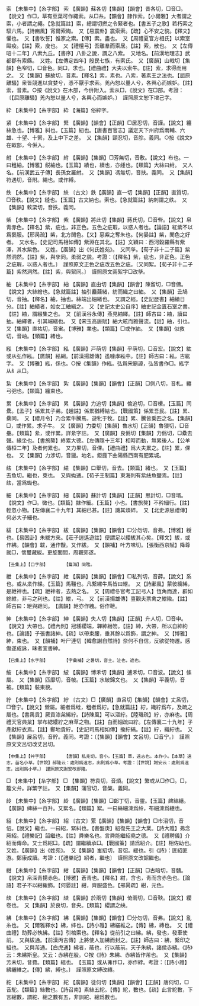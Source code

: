 <!-- { "loadSidebar": true } -->
索	【未集中】【糸字部】	索	【廣韻】蘇各切【集韻】【韻會】昔各切，□音□。【說文】作□，草有莖葉可作繩索。从□糸。【韻會】隷作索。【小爾雅】大者謂之索，小者謂之繩。【急就篇註】索，總謂切撚之令緊者也。【書五子之歌】若朽索之馭六馬。【詩豳風】宵爾索綯。　又【易震卦】震索索。【疏】心不安之貌。【釋文】懼也。　又【書牧誓】惟家之索。【傳】索。盡也。　又【周禮夏官方相氏】以索室毆疫。【註】索，廋也。　又【禮檀弓】吾離羣而索居。【註】索，散也。　又【左傳昭十二年】八索九丘。【書序】八卦之說，謂之八索。　又地名。【前漢地理志】武都郡有索縣。　又姓。【左傳定四年】殷民七族，有索氏。　又【廣韻】山戟切【集韻】色窄切，□音色。同□，求也。【禮曲禮】大夫以索牛。【註】索，求得而用之。　又【集韻】蘇故切，音素。【釋名】索，素也。八索，著素王之法也。【屈原離騷】衆皆競進以貪婪兮，憑不厭乎求索。羌內恕以量人兮，各興心而嫉妒。【註】索，音素。○按《說文》在木部，今倂附入。索从□，《說文》在□部。考證：〔【屈原離騷】羌內恕以量人兮，各興心而嫉妒。〕　謹照原文恕下增己字。 

紣	【未集中】【糸字部】	紣	【海篇】俗綷字。

紧	【未集中】【糸字部】	緊	【廣韻】【韻會】【正韻】□居忍切，音謹。【說文】纏絲急也。【博雅】糾也。【玉篇】紉也。【唐書百官志】議定天下州府爲兩輔、六雄、十望、十緊，及上中下之差。　又【集韻】頸忍切，音胗。義同。○按《說文》在臤部，今倂入。

紨	【未集中】【糸字部】	紨	【廣韻】【集韻】□芳無切，音敷。【說文】布也。一曰粗紬。【博雅】綐紬也。【玉篇】績也，續也，亦緟也。【類篇】大絲曰紨。　又人名。【前漢武五子傳】長孫女羅紨。　又【集韻】馮無切，音扶。義同。　又【集韻】符遇切，音附。繩也。或作縛。

紩	【未集中】【糸字部】	紩	〔古文〕鉄【廣韻】直一切【集韻】【正韻】直質切，□音秩。【說文】縫也。【玉篇】古文納也。索也。【急就篇註】納刺謂之紩。　又【集韻】敕栗切，音抶。義同。

紫	【未集中】【糸字部】	紫	【廣韻】將此切【集韻】蔣氏切，□音呰。【說文】帛靑赤色。【釋名】紫，疵也，非正色。五色之疵瑕，以惑人者也。【論語】紅紫不以爲褻服。【郉昺疏】紫，北方閒色。【又】惡紫之奪朱也。【何晏註】紫，閒色之好者。　又水名。【史記司馬相如傳】紫淵在其北。【註】文穎曰：西河穀羅縣有紫澤，其水紫色。　又姓。【廣韻】出《何氏姓苑》。　又同孳。【荀子非十二子篇】紫然洞然。【註】紫，與孳同。柔弱之貌。考證：〔【釋名】紫，疵也，非正色。正色之疵瑕，以惑人者也。〕　謹照原文正色之疵改五色之疵。〔又同絮。【荀子非十二子篇】紫然洞然。【註】紫，與絮同。〕　謹照原文兩絮字□改孳。 

紬	【未集中】【糸字部】	紬	【廣韻】直由切【集韻】【韻會】陳留切，□音儔。【說文】大絲繒也。【急就篇註】抽引麤繭緒，紡而織之曰紬。　又【集韻】丑鳩切，音抽。【釋名】紬，抽也。絲端出細緒也。　又謂之經。【史記歷書】紬績日分。【註】紬績者，如女工紬緝之。　又【史記太史公自序】紬史記金匱石室之書。【註】紬，謂綴集之也。　又【前漢谷永傳】燕見紬繹。【註】師古曰：紬，讀曰抽。紬繹者，引其端緒也。　又【宋玉高唐賦】紬大絃而雅聲流。【註】紬，引也。　又【集韻】直祐切，音宙。【博雅】業也。【類篇】□或作紬。　又【集韻】似救切，音岫。【類篇】緒也。

紭	【未集中】【糸字部】	紭	【廣韻】戸萌切【集韻】乎萌切，□音宏。【說文】紘或从弘作紭。【廣韻】紭網。【前漢揚雄傳】遙噱虖紭中。【註】師古曰：紭，古紘字。　又【博雅】紭，係也。○按《集韻》作紭。弘爲宋廟諱，弘皆書作□。紭字从糹从□。

紮	【未集中】【糸字部】	紮	【廣韻】【集韻】【韻會】【正韻】□側八切，音札。纏弓弝也。【類篇】纏束也。

累	【未集中】【糸字部】	累	【廣韻】力追切【集韻】倫追切，□音欙。【玉篇】同纍。【孟子】係累其子弟。【趙註】係累猶縛結也。【戰國策】係累吾民。【註】累、纍同。　又【禮月令】乃合累牛騰馬，遊牝于牧。【註】累、騰皆乗匹之名。【集韻】□，或作累。求子牛。　又【廣韻】力委切【集韻】魯水切【正韻】魯猥切，□音壘。【類篇】絫，或作累。詳絫字註。　又【廣韻】良僞切【集韻】力僞切，□纍去聲。緣坐也。【書旅獒】終累大德。【左傳隱十三年】相時而動，無累後人。【公羊傳桓二年】及者何累也。　又力果切，音倮。【禮曲禮】爲大夫累之。【註】累，倮也。　又【集韻】力涉切，音獵。地名。鉅鹿下曲陽縣西南有肥累城。

紶	【未集中】【糸字部】	紶	【集韻】口舉切，音去。【類篇】緒也。　又【玉篇】去魚切。繼也，束也。　又與蜐通。【荀子王制篇】東海則有紫紶魚鹽焉。【註】紶，當爲蜐也。

細	【未集中】【糸字部】	細	【廣韻】蘇計切【集韻】【正韻】思計切，□音壻。【說文】作□。微也。【類篇】隷作細。【玉篇】小也。【書旅獒】不矜細行。【註】輕忽小物。【左傳襄二十九年】其細已甚。【註】譏其煩碎。　又【北史源思禮傳】何必大子細也。

紱	【未集中】【糸字部】	紱	【廣韻】【集韻】【韻會】□分勿切，音弗。【博雅】綬也。【易困卦】朱紱方來。【莊子逍遙遊註】便謂足以纓紱其心矣。【釋文】紱，或作紼。【韻會】韍，通作黻。又作紱。　又【韻補】叶方味切。【張衡西京賦】降尊就□，懷璽藏紱。更旋閭閻，周觀郊遂。

	【丑集上】【口字部】		【篇海】同嚂。

紲	【未集中】【糸字部】	紲	【廣韻】【集韻】【韻會】□私列切，音薛。【說文】系也。或从枼作緤。【玉篇】馬韁也。凡繫縲牛馬皆曰紲。　又【詩鄘風】蒙彼縐絺，是紲袢也。【疏】紲袢者，去熱之名。　又【周禮冬官考工記弓人】恆角而達，辟如終紲，非弓之利也。【註】紲，弓。　又【前漢揚雄傳】亶觀夫票禽之紲隃。【註】師古曰：紲與跇同。　【廣韻】紲亦作絏。俗作靾。

紳	【未集中】【糸字部】	紳	【廣韻】失人切【集韻】【正韻】升人切，□音申。【說文】大帶也。【禮內則】冠緌纓端，韠紳縉笏。【註】紳，大帶，所以自紳約也。【論語】子張書諸紳。【疏】以帶束腰，垂其餘以爲飾，謂之紳。　又【博雅】紳，束也。　又【韻補】叶尸連切【韓愈謝自然詩】奈何不自信，反欲從物遷。感傷遂成詠，昧者宜書紳。

	【巳集上】【水字部】		【字彙補】之暑切，音主。沚也，遮也。

紴	【未集中】【糸字部】	紴	【廣韻】博禾切【集韻】逋禾切，□音波。【說文】絛屬。　又【集韻】匹靡切，音帔。【玉篇】水紴錦文也。　又【集韻】平義切，音被。【類篇】裝束貌。

紵	【未集中】【糸字部】	紵	〔古文〕□【廣韻】直呂切【集韻】【韻會】丈呂切，□音宁。【說文】檾屬。細者爲絟，粗者爲紵。【急就篇註】紵，織紵爲布，及疏之屬也。【書禹貢】厥貢漆枲絺紵。【詩陳風】可以漚紵。【陸璣疏】紵，亦麻也。【周禮天官典枲】掌布緦縷紵之麻草之物。【註】白而細疏曰紵。【左傳襄二十九年】子產獻紵衣焉。【註】鄭地貴紵。【史記司馬相如傳】揄紵縞。【註】紵，織紵也。　又【集韻】展呂切，音貯。義同。考證：〔【集韻】【韻會】文呂切，□音宁。〕　謹照原文文呂切改丈呂切。 

	【申集上】【艸字部】		【唐韻】私兆切，音小。【玉篇】草，遠志也。本作小。【本草】遠志，苗名小草。【世說】郝隆云：處則爲遠志，出則爲小草。考證：〔【世說】謝安云：處則爲遠志，出則爲小草。〕　謹照原文謝安改郝隆。 

□	【未集中】【糸字部】	□	【集韻】符袁切，音煩。【說文】繁或从□作□。□，籀文弁。詳繁字註。　又【集韻】蒲官切，音槃。義同。

紷	【未集中】【糸字部】	紷	【廣韻】【集韻】□郞丁切，音靈。【玉篇】綼絲繐。【廣韻】綼絲一百升。又絮名。【類篇】絮。一曰絲細湅爲紷，布細湅爲繐也。

紹	【未集中】【糸字部】	紹	〔古文〕綤【廣韻】【集韻】【韻會】□市沼切，音佋。【說文】繼也。一曰紹，緊糾也。【書盤庚】紹復先王之大業。【詩大雅】弗念厥紹。【禮樂記】韶繼也。【註】舜樂名也。言舜能繼紹堯之德。　又【禮聘儀】介紹而傳命。又士爲紹□。【疏】謂繼續承□。【戰國策】請爲紹介。【註】相佐助也。　又姓。【廣韻】出《姓苑》。　又【集韻】蚩招切，音弨。緩也。引《詩》：匪紹匪游。鄭康成讀。考證：〔【禮樂記】紹者，繼也〕　謹照原文改韶繼也。 

紺	【未集中】【糸字部】	紺	【廣韻】【集韻】【韻會】【正韻】□古暗切，音贛。【說文】帛深靑揚赤色。【博雅】蒼靑也。【釋名】紺，含也，靑而含赤色也。【論語】君子不以紺緅飾。【何晏註】紺，齊服盛色。【郉昺疏】紺，元色。

紻	【未集中】【糸字部】	紻	【廣韻】於兩切【集韻】倚兩切，□音鞅。【說文】纓卷也。　又【集韻】於良切，音央。【類篇】纓謂之紻。

紼	【未集中】【糸字部】	紼	【廣韻】【集韻】【韻會】□分勿切，音弗。【說文】亂糸也。　又【爾雅釋水】紼，繂也。【詩小雅】紼纚維之。【傳】紼，縳也。　又【禮曲禮】助葬必執紼。【註】引棺索也。【釋名】從前引之曰紼。紼，發也，發車使前。　又與紱通。【前漢丙吉傳】上將使人加紼而封之。【註】師古曰：紼，繫印之組也。　又與芾通。【白虎通】紼者，蔽也，行以蔽前。天子朱紼，諸侯赤紼。《詩》云：朱紼斯皇。又云：赤紼在股。○按《詩》朱紼、赤紼皆作芾也。　又【集韻】芳未切，音費。【類篇】縕也。　【玉篇】或从茀作□，亦作綍。考證：〔【詩小雅】紼纚維之。【傳】紼，縛也。〕　謹照原文縛改縳。 

紽	【未集中】【糸字部】	紽	【廣韻】徒何切【集韻】【韻會】【正韻】唐何切，□音駝。【類篇】絲數也。【詩召南】素絲五紽。【傳】紽，數也。【疏】此言紽數，下言總數，謂紽、總之數有五，非訓紽、總爲數也。

